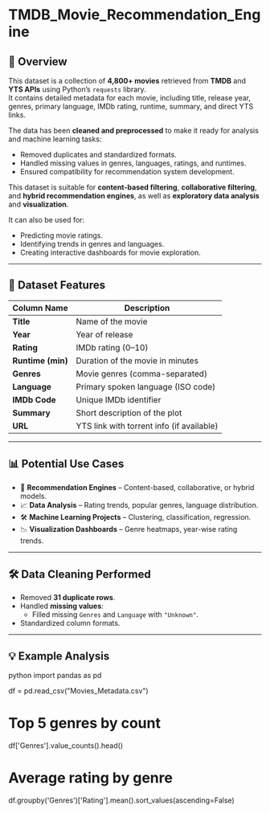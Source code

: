 # TMDB_Movie_Recommendation_Engine

## 📌 Overview
This dataset is a collection of **4,800+ movies** retrieved from **TMDB** and **YTS APIs** using Python’s `requests` library.  
It contains detailed metadata for each movie, including title, release year, genres, primary language, IMDb rating, runtime, summary, and direct YTS links.  

The data has been **cleaned and preprocessed** to make it ready for analysis and machine learning tasks:
- Removed duplicates and standardized formats.
- Handled missing values in genres, languages, ratings, and runtimes.
- Ensured compatibility for recommendation system development.

This dataset is suitable for **content-based filtering**, **collaborative filtering**, and **hybrid recommendation engines**, as well as **exploratory data analysis** and **visualization**.

It can also be used for:
- Predicting movie ratings.
- Identifying trends in genres and languages.
- Creating interactive dashboards for movie exploration.

---

## 📂 Dataset Features

| Column Name        | Description |
|--------------------|-------------|
| **Title**          | Name of the movie |
| **Year**           | Year of release |
| **Rating**         | IMDb rating (0–10) |
| **Runtime (min)**  | Duration of the movie in minutes |
| **Genres**         | Movie genres (comma-separated) |
| **Language**       | Primary spoken language (ISO code) |
| **IMDb Code**      | Unique IMDb identifier |
| **Summary**        | Short description of the plot |
| **URL**            | YTS link with torrent info (if available) |

---

## 📊 Potential Use Cases
- 🎯 **Recommendation Engines** – Content-based, collaborative, or hybrid models.
- 📈 **Data Analysis** – Rating trends, popular genres, language distribution.
- 🛠 **Machine Learning Projects** – Clustering, classification, regression.
- 📉 **Visualization Dashboards** – Genre heatmaps, year-wise rating trends.

---

## 🛠 Data Cleaning Performed
- Removed **31 duplicate rows**.
- Handled **missing values**:
  - Filled missing `Genres` and `Language` with `"Unknown"`.
- Standardized column formats.

---

## 💡 Example Analysis
python
import pandas as pd

df = pd.read_csv("Movies_Metadata.csv")

# Top 5 genres by count
df['Genres'].value_counts().head()

# Average rating by genre
df.groupby('Genres')['Rating'].mean().sort_values(ascending=False)
